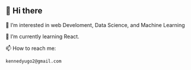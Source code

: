 ## 👋 Hi there  
👀 I’m interested in web Develoment, Data Science, and Machine Learning  

🌱 I’m currently learning React.  

📫 How to reach me:
```sh
kennedyugo2@gmail.com
```

<!---
kvngdre/kvngdre is a ✨ special ✨ repository because its `README.md` (this file) appears on your GitHub profile.
You can click the Preview link to take a look at your changes.
--->
